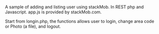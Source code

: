 A sample of adding and listing user using stackMob. In REST php and Javascript.
app.js is provided by stackMob.com.

Start from longin.php, the functions allows user to login, change area code or
Photo (a file), and logout.
